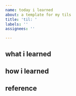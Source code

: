 ```yaml
---
name: today i learned
about: a template for my tils
title: 'til: '
labels: ''
assignees: ''

---
```


## what i learned


## how i learned


## reference
